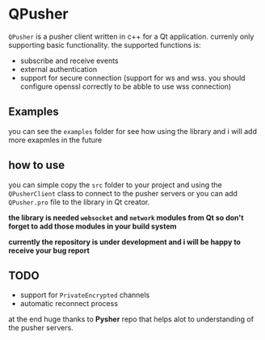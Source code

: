 # QPusher
`QPusher` is a pusher client written in c++ for a Qt application.
currenly only supporting basic functionality. the supported functions is:
* subscribe and receive events
* external authentication 
* support for secure connection (support for ws and wss. you should configure openssl correctly to be abble to use wss connection)

## Examples
you can see the `examples` folder for see how using the library and i will add more exapmles in the future


## how to use
you can simple copy the `src` folder to your project and using the `QPusherClient` class to connect to the pusher servers or you can add `QPusher.pro` file to the library in Qt creator.

**the library is needed `websocket` and `network` modules from Qt so don't forget to add those modules in your build system**

**currently the repository is under development and i will be happy to receive your bug report**


## TODO
* support for `PrivateEncrypted` channels
* automatic reconnect process

at the end huge thanks to **Pysher** repo that helps alot to understanding of the pusher servers.
